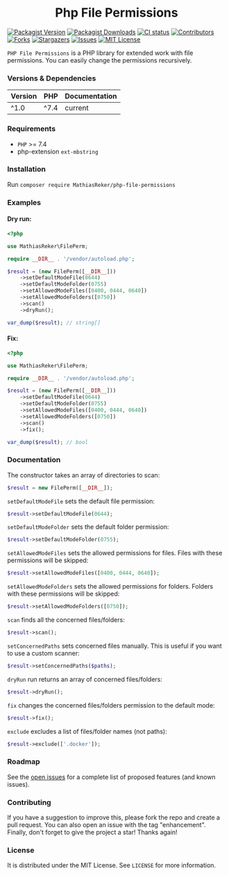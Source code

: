 <h1 align="center">Php File Permissions</h1>

[![Packagist Version](https://img.shields.io/packagist/v/MathiasReker/php-file-permissions.svg)](https://packagist.org/packages/MathiasReker/php-file-permissions)
[![Packagist Downloads](https://img.shields.io/packagist/dt/MathiasReker/php-file-permissions.svg?color=%23ff007f)](https://packagist.org/packages/MathiasReker/php-file-permissions)
[![CI status](https://github.com/MathiasReker/php-file-permissions/actions/workflows/ci.yml/badge.svg?branch=develop)](https://github.com/MathiasReker/php-file-permissions/actions/workflows/ci.yml)
[![Contributors](https://img.shields.io/github/contributors/MathiasReker/blmvuln.svg)](https://github.com/MathiasReker/php-file-permissions/graphs/contributors)
[![Forks](https://img.shields.io/github/forks/MathiasReker/php-file-permissions.svg)](https://github.com/MathiasReker/php-file-permissions/network/members)
[![Stargazers](https://img.shields.io/github/stars/MathiasReker/php-file-permissions.svg)](https://github.com/MathiasReker/php-file-permissions/stargazers)
[![Issues](https://img.shields.io/github/issues/MathiasReker/php-file-permissions.svg)](https://github.com/MathiasReker/php-file-permissions/issues)
[![MIT License](https://img.shields.io/github/license/MathiasReker/php-file-permissions.svg)](https://github.com/MathiasReker/php-file-permissions/blob/develop/LICENSE.txt)

`PHP File Permissions` is a PHP library for extended work with file permissions. You can easily change the permissions
recursively.

### Versions & Dependencies

| Version | PHP  | Documentation |
|---------|------|---------------|
| ^1.0    | ^7.4 | current       |

### Requirements

- `PHP` >= 7.4
- php-extension `ext-mbstring`

### Installation

Run `composer require MathiasReker/php-file-permissions`

### Examples

#### Dry run:

```php
<?php

use MathiasReker\FilePerm;

require __DIR__ . '/vendor/autoload.php';

$result = (new FilePerm([__DIR__]))
    ->setDefaultModeFile(0644)
    ->setDefaultModeFolder(0755)
    ->setAllowedModeFiles([0400, 0444, 0640])
    ->setAllowedModeFolders([0750])
    ->scan()
    ->dryRun();

var_dump($result); // string[]
```

#### Fix:

```php
<?php

use MathiasReker\FilePerm;

require __DIR__ . '/vendor/autoload.php';

$result = (new FilePerm([__DIR__]))
    ->setDefaultModeFile(0644)
    ->setDefaultModeFolder(0755)
    ->setAllowedModeFiles([0400, 0444, 0640])
    ->setAllowedModeFolders([0750])
    ->scan()
    ->fix();

var_dump($result); // bool
```

### Documentation

The constructor takes an array of directories to scan:

```php
$result = new FilePerm([__DIR__]);
```

`setDefaultModeFile` sets the default file permission:

```php
$result->setDefaultModeFile(0644);
```

`setDefaultModeFolder` sets the default folder permission:

```php
$result->setDefaultModeFolder(0755);
```

`setAllowedModeFiles` sets the allowed permissions for files. Files with these permissions will be skipped:

```php
$result->setAllowedModeFiles([0400, 0444, 0640]);
```

`setAllowedModeFolders` sets the allowed permissions for folders. Folders with these permissions will be skipped:

```php
$result->setAllowedModeFolders([0750]);
```

`scan` finds all the concerned files/folders:

```php
$result->scan();
```

`setConcernedPaths` sets concerned files manually. This is useful if you want to use a custom scanner:

```php
$result->setConcernedPaths($paths);
```

`dryRun` run returns an array of concerned files/folders:

```php
$result->dryRun();
```

`fix` changes the concerned files/folders permission to the default mode:

```php
$result->fix();
```

`exclude` excludes a list of files/folder names (not paths):

```php
$result->exclude(['.docker']);
```

### Roadmap

See the [open issues](https://github.com/MathiasReker/php-file-permissions/issues) for a complete list of proposed
features (and known
issues).

### Contributing

If you have a suggestion to improve this, please fork the repo and create a pull request. You can also open an issue
with the tag "enhancement". Finally, don't forget to give the project a star! Thanks again!

### License

It is distributed under the MIT License. See `LICENSE` for more information.
